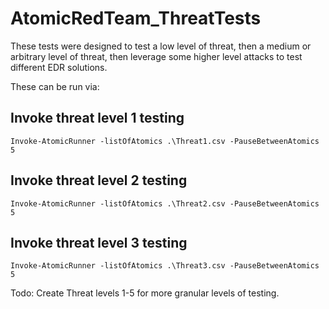 # AtomicRedTeam_ThreatTests

These tests were designed to test a low level of threat, then a medium or arbitrary level of threat, then leverage some higher level attacks to test different EDR solutions.

These can be run via:

## Invoke threat level 1 testing
`Invoke-AtomicRunner -listOfAtomics .\Threat1.csv -PauseBetweenAtomics 5`

## Invoke threat level 2 testing
`Invoke-AtomicRunner -listOfAtomics .\Threat2.csv -PauseBetweenAtomics 5`

## Invoke threat level 3 testing
`Invoke-AtomicRunner -listOfAtomics .\Threat3.csv -PauseBetweenAtomics 5`


Todo: Create Threat levels 1-5 for more granular levels of testing.
